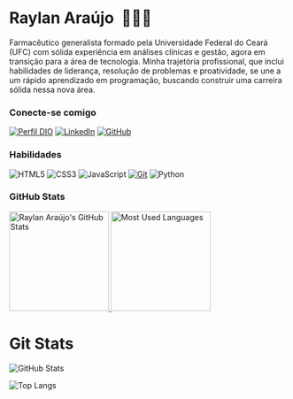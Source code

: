 # Raylan Araújo &nbsp;👨🏻‍💻

Farmacêutico generalista formado pela Universidade Federal do Ceará (UFC) com sólida experiência em análises clínicas e gestão, agora em transição para a área de tecnologia. Minha trajetória profissional, que inclui habilidades de liderança, resolução de problemas e proatividade, se une a um rápido aprendizado em programação, buscando construir uma carreira sólida nessa nova área.

### Conecte-se comigo
[![Perfil DIO](https://img.shields.io/badge/-Meu%20Perfil%20na%20DIO-D4428B?style=for-the-badge)](https://www.dio.me/users/raylanra)
[![LinkedIn](https://img.shields.io/badge/LinkedIn-0077B5?style=for-the-badge&logo=linkedin&logoColor=white)](https://www.linkedin.com/in/raylanra/)
[![GitHub](https://img.shields.io/badge/GitHub-100000?style=for-the-badge&logo=github&logoColor=white)](https://github.com/raylanraraujo)

### Habilidades

![HTML5](https://img.shields.io/badge/HTML5-E34F26?style=for-the-badge&logo=html5&logoColor=white)
![CSS3](https://img.shields.io/badge/CSS3-1572B6?style=for-the-badge&logo=css3&logoColor=white)
![JavaScript](https://img.shields.io/badge/JavaScript-F7DF1E?style=for-the-badge&logo=javascript&logoColor=black)
[![Git](https://img.shields.io/badge/Git-000?style=for-the-badge&logo=git&logoColor=E94D5F)](https://git-scm.com/doc)
![Python](https://img.shields.io/badge/python-3670A0?style=for-the-badge&logo=python&logoColor=ffdd54)

### GitHub Stats

<p align="left">
  <a href="https://github.com/raylanraraujo">
    <img height="180em" src="https://github-readme-stats.vercel.app/api?username=raylanraraujo&show_icons=true&theme=radical&border_color=30A3DC&bg_color=1F222E&title_color=E9D5F&text_color=FFF" alt="Raylan Araújo's GitHub Stats"/>
  </a>
  <a href="https://github.com/raylanraraujo">
    <img height="180em" src="https://github-readme-stats.vercel.app/api/top-langs/?username=raylanraraujo&layout=compact&theme=radical&border_color=30A3DC&bg_color=1F222E&title_color=E9D5F&text_color=FFF" alt="Most Used Languages"/>
  </a>
</p>


# Git Stats
![GitHub Stats](https://github-readme-stats.vercel.app/api?username=raylanraraujo&theme=transparent&bg_color=000&border_color=30A3DC&show_icons=true&icon_color=30A3DC&title_color=E94D5F&text_color=FFF&hide_title=True&hide=stars)

![Top Langs](https://github-readme-stats.vercel.app/api/top-langs/?username=raylanraraujo&layout=compact&bg_color=000&border_color=30A3DC&title_color=E9D5F&text_color=FFF)

